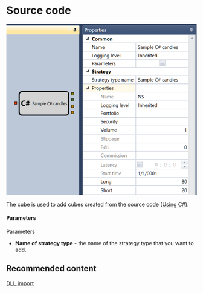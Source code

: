 # Source code

![Designer Source code 00](../images/Designer_Source_code_00.png)

The cube is used to add cubes created from the source code ([Using C\#](Designer_Creating_strategy_from_code.md)). 

#### Parameters

Parameters

- **Name of strategy type** \- the name of the strategy type that you want to add.

## Recommended content

[DLL import](Designer_DLL_Strategy.md)
